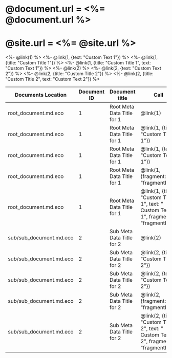 # @document.url = <%= @document.url %>
# @site.url = <%= @site.url %>

<%- @link(1) %>
<%- @link(1, {text: "Custom Text 1"}) %>
<%- @link(1, {title: "Custom Title 1"}) %>
<%- @link(1, {title: "Custom Title 1", text: "Custom Text 1"})  %>
<%- @link(2) %>
<%- @link(2, {text: "Custom Text 2"}) %>
<%- @link(2, {title: "Custom Title 2"}) %>
<%- @link(2, {title: "Custom Title 2", text: "Custom Text 2"}) %>

|Documents Location			|Document ID		|Document title					| Call											| Returned	|
| ---					| ---			| ---						| ---											| ---
| root_document.md.eco			| 1			| Root Meta Data Title for 1			| @link(1)										| `<%- @link(1)%>`|
| root_document.md.eco			| 1			| Root Meta Data Title for 1			| @link(1, {title: "Custom Title 1"})							| `<%- @link(1, {title: "Custom Title 1"})%>`|
| root_document.md.eco			| 1			| Root Meta Data Title for 1			| @link(1, {text: "Custom Text 1"})							| `<%- @link(1, {text: "Custom Text 1"})%>`|
| root_document.md.eco			| 1			| Root Meta Data Title for 1			| @link(1, {fragment: "fragmentID"})							| `<%- @link(1, {fragment: "fragmentID"})%>`|
| root_document.md.eco			| 1			| Root Meta Data Title for 1			| @link(1, {title: "Custom Title 1", text: " Custom Text 1", fragment: "fragmentID"})	| `<%- @link(1, {title: "Custom Title 1", text: "Custom Text 1", fragment: "fragmentID"})%>`|
| sub/sub_document.md.eco		| 2			| Sub Meta Data Title for 2			| @link(2)										| `<%- @link(2)%>`|
| sub/sub_document.md.eco		| 2			| Sub Meta Data Title for 2			| @link(2, {title: "Custom Title 2"})							| `<%- @link(2, {title: "Custom Title 2"})%>`|
| sub/sub_document.md.eco		| 2			| Sub Meta Data Title for 2			| @link(2, {text: "Custom Text 2"})							| `<%- @link(2, {text: "Custom Text 2"})%>`|
| sub/sub_document.md.eco		| 2			| Sub Meta Data Title for 2			| @link(2, {fragment: "fragmentID"})							| `<%- @link(2, {fragment: "fragmentID"})%>`|
| sub/sub_document.md.eco		| 2			| Sub Meta Data Title for 2			| @link(2, {title: "Custom Title 2", text: " Custom Text 2", fragment: "fragmentID"})	| `<%- @link(2, {title: "Custom Title 2", text: "Custom Text 2", fragment: "fragmentID"})%>`|
